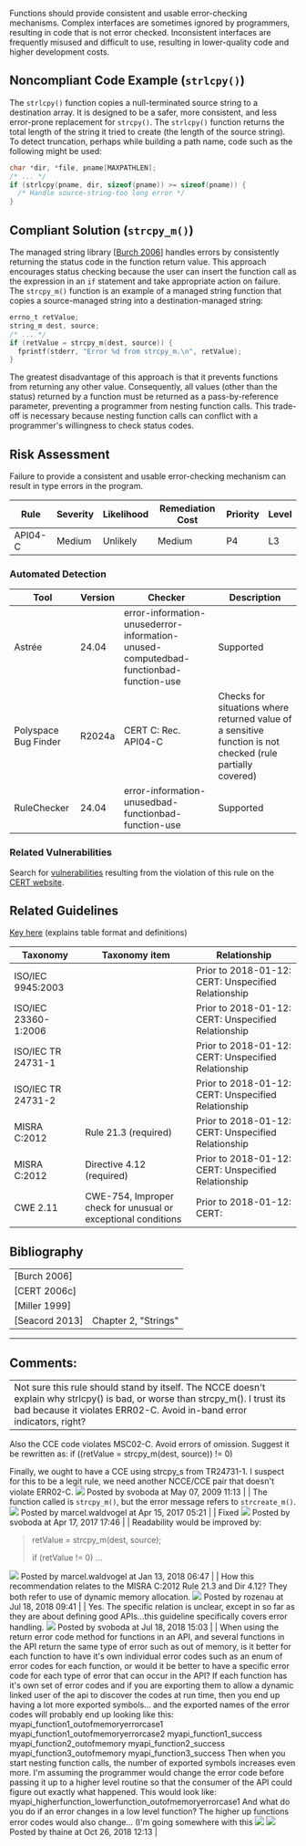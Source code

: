 Functions should provide consistent and usable error-checking mechanisms. Complex interfaces are sometimes ignored by programmers, resulting in code that is not error checked. Inconsistent interfaces are frequently misused and difficult to use, resulting in lower-quality code and higher development costs.
## Noncompliant Code Example (`strlcpy()`)
The `strlcpy()` function copies a null-terminated source string to a destination array. It is designed to be a safer, more consistent, and less error-prone replacement for `strcpy()`.
The `strlcpy()` function returns the total length of the string it tried to create (the length of the source string).
To detect truncation, perhaps while building a path name, code such as the following might be used:
``` c
char *dir, *file, pname[MAXPATHLEN];
/* ... */
if (strlcpy(pname, dir, sizeof(pname)) >= sizeof(pname)) {
  /* Handle source-string-too long error */
}
```
## Compliant Solution (`strcpy_m()`)
The managed string library \[[Burch 2006](AA.-Bibliography_87152170.html#AA.Bibliography-Burch06)\] handles errors by consistently returning the status code in the function return value. This approach encourages status checking because the user can insert the function call as the expression in an `if` statement and take appropriate action on failure.
The `strcpy_m()` function is an example of a managed string function that copies a source-managed string into a destination-managed string:
``` c
errno_t retValue; 
string_m dest, source;  
/* ... */
if (retValue = strcpy_m(dest, source)) { 
  fprintf(stderr, "Error %d from strcpy_m.\n", retValue);
} 
```
The greatest disadvantage of this approach is that it prevents functions from returning any other value. Consequently, all values (other than the status) returned by a function must be returned as a pass-by-reference parameter, preventing a programmer from nesting function calls. This trade-off is necessary because nesting function calls can conflict with a programmer's willingness to check status codes.
## Risk Assessment
Failure to provide a consistent and usable error-checking mechanism can result in type errors in the program.

| Rule | Severity | Likelihood | Remediation Cost | Priority | Level |
| ----|----|----|----|----|----|
| API04-C | Medium | Unlikely | Medium | P4 | L3 |

### Automated Detection

| Tool | Version | Checker | Description |
| ----|----|----|----|
| Astrée | 24.04 | error-information-unusederror-information-unused-computedbad-functionbad-function-use | Supported |
| Polyspace Bug Finder | R2024a | CERT C: Rec. API04-C | Checks for situations where returned value of a sensitive function is not checked (rule partially covered) |
| RuleChecker | 24.04 | error-information-unusedbad-functionbad-function-use | Supported |

### Related Vulnerabilities
Search for [vulnerabilities](BB.-Definitions_87152273.html#BB.Definitions-vulnerability) resulting from the violation of this rule on the [CERT website](https://www.kb.cert.org/vulnotes/bymetric?searchview&query=FIELD+KEYWORDS+contains+API04-C).
## Related Guidelines
[Key here](https://wiki.sei.cmu.edu/confluence/display/c/How+this+Coding+Standard+is+Organized#HowthisCodingStandardisOrganized-RelatedGuidelines) (explains table format and definitions)

| Taxonomy | Taxonomy item | Relationship |
| ----|----|----|
| ISO/IEC 9945:2003 |  | Prior to 2018-01-12: CERT: Unspecified Relationship |
| ISO/IEC 23360-1:2006 |  | Prior to 2018-01-12: CERT: Unspecified Relationship |
| ISO/IEC TR 24731-1 |  | Prior to 2018-01-12: CERT: Unspecified Relationship |
| ISO/IEC TR 24731-2 |  | Prior to 2018-01-12: CERT: Unspecified Relationship |
| MISRA C:2012 | Rule 21.3 (required) | Prior to 2018-01-12: CERT: Unspecified Relationship |
| MISRA C:2012 | Directive 4.12 (required) | Prior to 2018-01-12: CERT: Unspecified Relationship |
| CWE 2.11 | CWE-754, Improper check for unusual or exceptional conditions | Prior to 2018-01-12: CERT: |

## Bibliography

|  |  |
| ----|----|
| [Burch 2006] |  |
| [CERT 2006c] |  |
| [Miller 1999] |  |
| [Seacord 2013] | Chapter 2, "Strings" |

------------------------------------------------------------------------
[](https://wiki.sei.cmu.edu/confluence/pages/viewpage.action?pageId=87152287) [](../c/Rec_%2013_%20Application%20Programming%20Interfaces%20_API_) [](https://wiki.sei.cmu.edu/confluence/pages/viewpage.action?pageId=87152031)
## Comments:

|  |
| ----|
| Not sure this rule should stand by itself. The NCCE doesn't explain why strlcpy() is bad, or worse than strcpy_m(). I trust its bad because it violates ERR02-C. Avoid in-band error indicators, right?  
Also the CCE code violates MSC02-C. Avoid errors of omission. Suggest it be rewritten as:
if ((retValue = strcpy_m(dest, source)) != 0)

Finally, we ought to have a CCE using strcpy_s from TR24731-1.
I suspect for this to be a legit rule, we need another NCCE/CCE pair that doesn't violate ERR02-C.
![](images/icons/contenttypes/comment_16.png) Posted by svoboda at May 07, 2009 11:13
\| \|
The function called is `strcpy_m()`, but the error message refers to `strcreate_m()`.
![](images/icons/contenttypes/comment_16.png) Posted by marcel.waldvogel at Apr 15, 2017 05:21
\| \|
Fixed
![](images/icons/contenttypes/comment_16.png) Posted by svoboda at Apr 17, 2017 17:46
\| \|
Readability would be improved by:
> retValue = strcpy_m(dest, source);
>
> if (retValue != 0) …

![](images/icons/contenttypes/comment_16.png) Posted by marcel.waldvogel at Jan 13, 2018 06:47
\| \|
How this recommendation relates to the MISRA C:2012 Rule 21.3 and Dir 4.12? They both refer to use of dynamic memory allocation.
![](images/icons/contenttypes/comment_16.png) Posted by rozenau at Jul 18, 2018 09:41
\| \|
Yes. The specific relation is unclear, except in so far as they are about defining good APIs...this guideline specifically covers error handling.
![](images/icons/contenttypes/comment_16.png) Posted by svoboda at Jul 18, 2018 15:03
\| \|
When using the return error code method for functions in an API, and several functions in the API return the same type of error such as out of memory, is it better for each function to have it's own individual error codes such as an enum of error codes for each function, or would it be better to have a specific error code for each type of error that can occur in the API?
If each function has it's own set of error codes and if you are exporting them to allow a dynamic linked user of the api to discover the codes at run time, then you end up having a lot more exported symbols... and the exported names of the error codes will probably end up looking like this:
myapi_function1_outofmemoryerrorcase1
myapi_function1_outofmemoryerrorcase2
myapi_function1_success
myapi_function2_outofmemory
myapi_function2_success
myapi_function3_outofmemory
myapi_function3_success
Then when you start nesting function calls, the number of exported symbols increases even more. I'm assuming the programmer would change the error code before passing it up to a higher level routine so that the consumer of the API could figure out exactly what happened. This would look like:
myapi_higherfunction_lowerfunction_outofmemoryerrorcase1
And what do you do if an error changes in a low level function? The higher up functions error codes would also change...
(I'm going somewhere with this ![](images/icons/emoticons/smile.svg)
![](images/icons/contenttypes/comment_16.png) Posted by thaine at Oct 26, 2018 12:13
\|
